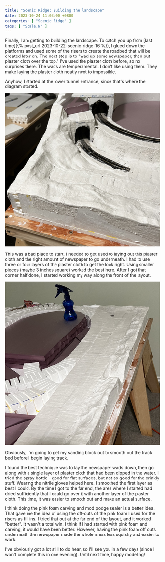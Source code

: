 ```yaml
---
title: "Scenic Ridge: Building the landscape"
date: 2023-10-24 11:03:00 +0800
categories: [ "Scenic Ridge" ]
tags: [ "Scale,N" ]
---
```


Finally, I am getting to building the landscape.  To catch you up from [last time]({% post_url 2023-10-22-scenic-ridge-16 %}), I glued down the platforms and used some of the risers to create the roadbed that will be created later on.  The next step is to "wad up some newspaper, then put plaster cloth over the top."  I've used the plaster cloth before, so no surprises there.  The wads are temperamental.  I don't like using them.  They make laying the plaster cloth neatly next to impossible.

Anyhow, I started at the lower tunnel entrance, since that's where the diagram started.

![The tunnel entrance](/assets/2023/1024/IMG_2250.JPG)

This was a bad place to start.  I needed to get used to laying out this plaster cloth and the right amount of newspaper to go underneath.  I had to use three or four layers of the plaster cloth to get the look right.  Using smaller pieces (maybe 3 inches square) worked the best here.  After I got that corner half done, I started working my way along the front of the layout.

![The front of the layout](/assets/2023/1024/IMG_2251.JPG)

Obviously, I'm going to get my sanding block out to smooth out the track bed before I begin laying track.

I found the best technique was to lay the newspaper wads down, then go along with a single layer of plaster cloth that had been dipped in the water.  I tried the spray bottle - good for flat surfaces, but not so good for the crinkly stuff.  Wearing the nitrile gloves helped here. I smoothed the first layer as best I could.  By the time I got to the far end, the area where I started had dried sufficiently that I could go over it with another layer of the plaster cloth.  This time, it was easier to smooth out and make an actual surface.

I think doing the pink foam carving and mod podge sealer is a better idea.  That gave me the idea of using the off-cuts of the pink foam I used for the risers as fill ins.  I tried that out at the far end of the layout, and it worked "better".  It wasn't a total win.  I think if I had started with pink foam and carving, it would have been better.  However, having the pink foam off cuts underneath the newspaper made the whole mess less squishy and easier to work.

I've obviously got a lot still to do hear, so I'll see you in a few days (since I won't complete this in one evening).  Until next time, happy modeling!
